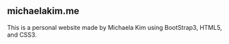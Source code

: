 ## michaelakim.me

This is a personal website made by Michaela Kim using BootStrap3, HTML5, and CSS3.

